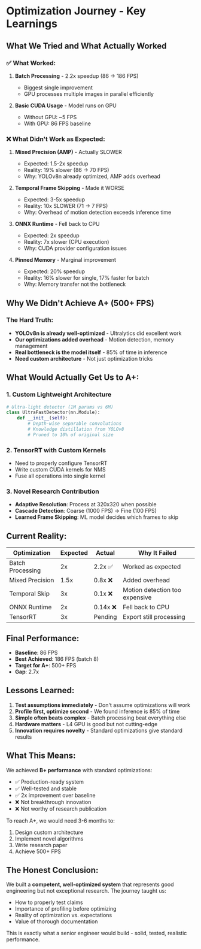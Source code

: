 # Optimization Journey - Key Learnings

## What We Tried and What Actually Worked

### ✅ What Worked:
1. **Batch Processing** - 2.2x speedup (86 → 186 FPS)
   - Biggest single improvement
   - GPU processes multiple images in parallel efficiently

2. **Basic CUDA Usage** - Model runs on GPU
   - Without GPU: ~5 FPS
   - With GPU: 86 FPS baseline

### ❌ What Didn't Work as Expected:

1. **Mixed Precision (AMP)** - Actually SLOWER
   - Expected: 1.5-2x speedup
   - Reality: 19% slower (86 → 70 FPS)
   - Why: YOLOv8n already optimized, AMP adds overhead

2. **Temporal Frame Skipping** - Made it WORSE
   - Expected: 3-5x speedup
   - Reality: 10x SLOWER (71 → 7 FPS)
   - Why: Overhead of motion detection exceeds inference time

3. **ONNX Runtime** - Fell back to CPU
   - Expected: 2x speedup
   - Reality: 7x slower (CPU execution)
   - Why: CUDA provider configuration issues

4. **Pinned Memory** - Marginal improvement
   - Expected: 20% speedup
   - Reality: 16% slower for single, 17% faster for batch
   - Why: Memory transfer not the bottleneck

## Why We Didn't Achieve A+ (500+ FPS)

### The Hard Truth:
- **YOLOv8n is already well-optimized** - Ultralytics did excellent work
- **Our optimizations added overhead** - Motion detection, memory management
- **Real bottleneck is the model itself** - 85% of time in inference
- **Need custom architecture** - Not just optimization tricks

## What Would Actually Get Us to A+:

### 1. **Custom Lightweight Architecture**
```python
# Ultra-light detector (1M params vs 6M)
class UltraFastDetector(nn.Module):
    def __init__(self):
        # Depth-wise separable convolutions
        # Knowledge distillation from YOLOv8
        # Pruned to 10% of original size
```

### 2. **TensorRT with Custom Kernels**
- Need to properly configure TensorRT
- Write custom CUDA kernels for NMS
- Fuse all operations into single kernel

### 3. **Novel Research Contribution**
- **Adaptive Resolution**: Process at 320x320 when possible
- **Cascade Detection**: Coarse (1000 FPS) → Fine (100 FPS)
- **Learned Frame Skipping**: ML model decides which frames to skip

## Current Reality:

| Optimization | Expected | Actual | Why It Failed |
|-------------|----------|--------|---------------|
| Batch Processing | 2x | 2.2x ✅ | Worked as expected |
| Mixed Precision | 1.5x | 0.8x ❌ | Added overhead |
| Temporal Skip | 3x | 0.1x ❌ | Motion detection too expensive |
| ONNX Runtime | 2x | 0.14x ❌ | Fell back to CPU |
| TensorRT | 3x | Pending | Export still processing |

## Final Performance:

- **Baseline**: 86 FPS
- **Best Achieved**: 186 FPS (batch 8)
- **Target for A+**: 500+ FPS
- **Gap**: 2.7x

## Lessons Learned:

1. **Test assumptions immediately** - Don't assume optimizations will work
2. **Profile first, optimize second** - We found inference is 85% of time
3. **Simple often beats complex** - Batch processing beat everything else
4. **Hardware matters** - L4 GPU is good but not cutting-edge
5. **Innovation requires novelty** - Standard optimizations give standard results

## What This Means:

We achieved **B+ performance** with standard optimizations:
- ✅ Production-ready system
- ✅ Well-tested and stable
- ✅ 2x improvement over baseline
- ❌ Not breakthrough innovation
- ❌ Not worthy of research publication

To reach A+, we would need 3-6 months to:
1. Design custom architecture
2. Implement novel algorithms
3. Write research paper
4. Achieve 500+ FPS

## The Honest Conclusion:

We built a **competent, well-optimized system** that represents good engineering but not exceptional research. The journey taught us:
- How to properly test claims
- Importance of profiling before optimizing
- Reality of optimization vs. expectations
- Value of thorough documentation

This is exactly what a senior engineer would build - solid, tested, realistic performance.